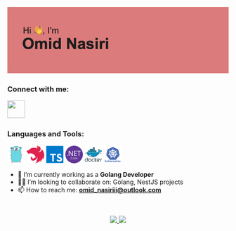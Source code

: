 ![Header](./header.png)

<h3 align="left">Connect with me:</h3>
<p align="left">
 <a href="https://linkedin.com/in/omidnasiri" target="_blank">
  <img src="https://img.icons8.com/fluent/60/000000/linkedin.png" width="40" height="40"/>
 </a>
</p>

<h3 align="left">Languages and Tools:</h3>
<p align="left"> 
  <img src="https://raw.githubusercontent.com/devicons/devicon/master/icons/go/go-original.svg" alt="gopher" width="40" height="40" />
  <img src="https://raw.githubusercontent.com/devicons/devicon/master/icons/nestjs/nestjs-plain.svg" alt="nestjs" width="40" height="40" />
  <img src="https://raw.githubusercontent.com/devicons/devicon/master/icons/typescript/typescript-original.svg" alt="typescript" width="40" height="40" />
  <img src="https://raw.githubusercontent.com/devicons/devicon/master/icons/dotnetcore/dotnetcore-original.svg" alt="dotnet" width="40" height="40" />
  <img src="https://raw.githubusercontent.com/devicons/devicon/master/icons/docker/docker-original-wordmark.svg" alt="docker" width="40" height="40" />
  <img src="https://raw.githubusercontent.com/devicons/devicon/master/icons/kubernetes/kubernetes-plain-wordmark.svg" alt="kubernetes" width="40" height="40" />
</p>

- 🔭 I’m currently working as a **Golang Developer**
- 🦸🏻 I’m looking to collaborate on: Golang, NestJS projects
- 📫 How to reach me: **omid_nasiriii@outlook.com**

</br>

<p align="center">
 <a href="#">
  <img src="https://github-readme-stats.vercel.app/api?username=omidnasiri&theme=tokyonight&show_icons=true" />
  <img src="http://github-readme-streak-stats.herokuapp.com?user=omidnasiri&theme=tokyonight" />
 </a>
</p>
